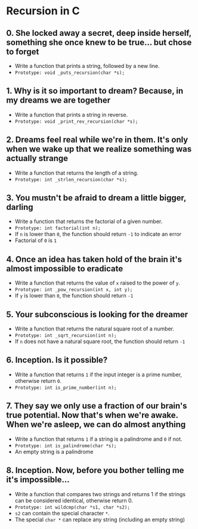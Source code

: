 # Recursion in C

## 0. She locked away a secret, deep inside herself, something she once knew to be true... but chose to forget

- Write a function that prints a string, followed by a new line.
- `Prototype: void _puts_recursion(char *s);`

## 1. Why is it so important to dream? Because, in my dreams we are together

- Write a function that prints a string in reverse.
- `Prototype: void _print_rev_recursion(char *s);`

## 2. Dreams feel real while we're in them. It's only when we wake up that we realize something was actually strange

- Write a function that returns the length of a string.
- `Prototype: int _strlen_recursion(char *s);`

## 3. You mustn't be afraid to dream a little bigger, darling

- Write a function that returns the factorial of a given number.
- `Prototype: int factorial(int n);`
- If `n` is lower than `0`, the function should return `-1` to indicate an error
- Factorial of `0` is `1`

## 4. Once an idea has taken hold of the brain it's almost impossible to eradicate

- Write a function that returns the value of `x` raised to the power of `y`.
- `Prototype: int _pow_recursion(int x, int y);`
- If `y` is lower than `0`, the function should return `-1`

## 5. Your subconscious is looking for the dreamer

- Write a function that returns the natural square root of a number.
- `Prototype: int _sqrt_recursion(int n);`
- If `n` does not have a natural square root, the function should return `-1`

## 6. Inception. Is it possible?

- Write a function that returns `1` if the input integer is a prime number, otherwise return `0`.
- `Prototype: int is_prime_number(int n);`

## 7. They say we only use a fraction of our brain's true potential. Now that's when we're awake. When we're asleep, we can do almost anything

- Write a function that returns `1` if a string is a palindrome and `0` if not.
- `Prototype: int is_palindrome(char *s);`
- An empty string is a palindrome

## 8. Inception. Now, before you bother telling me it's impossible...

- Write a function that compares two strings and returns 1 if the strings can be considered identical, otherwise return 0.
- `Prototype: int wildcmp(char *s1, char *s2);`
- `s2` can contain the special character `*`.
- The special `char *` can replace any string (including an empty string)